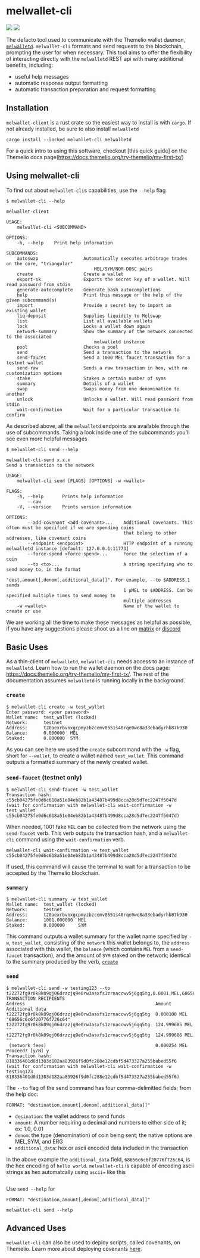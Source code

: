 # melwallet-cli

[![](https://img.shields.io/crates/v/melwallet-client)](https://crates.io/crates/melwallet-client)
![](https://img.shields.io/crates/l/melwallet-client)


The defacto tool used to communicate with the Themelio wallet daemon, [`melwalletd`](https://github.com/themeliolabs/melwalletd). `melwallet-cli`  formats and send requests to the blockchain, prompting the user for when necessary. This tool aims to offer the flexibility of interacting directly with the `melwalletd` REST api with many additional benefits, including:

+ useful help messages 
+ automatic response output formatting
+ automatic transaction preparation and request formatting


## Installation

`melwallet-client` is a rust crate so the easiest way to install is with `cargo`. If not already installed, be sure to also install `melwalletd`

``` 
cargo install --locked melwallet-cli melwalletd
```

For a quick intro to using this software, checkout [this quick guide] on the Themelio docs page(https://docs.themelio.org/try-themelio/my-first-tx/)



## Using melwallet-cli

To find out about `melwallet-cli`s capabilities, use the `--help` flag 

``` 
$ melwallet-cli --help

melwallet-client

USAGE:
    melwallet-cli <SUBCOMMAND>

OPTIONS:
    -h, --help    Print help information

SUBCOMMANDS:
    autoswap                 Automatically executes arbitrage trades on the core, "triangular"
                                 MEL/SYM/NOM-DOSC pairs
    create                   Create a wallet
    export-sk                Exports the secret key of a wallet. Will read password from stdin
    generate-autocomplete    Generate bash autocompletions
    help                     Print this message or the help of the given subcommand(s)
    import                   Provide a secret key to import an existing wallet
    liq-deposit              Supplies liquidity to Melswap
    list                     List all available wallets
    lock                     Locks a wallet down again
    network-summary          Show the summary of the network connected to the associated
                                 melwalletd instance
    pool                     Checks a pool
    send                     Send a transaction to the network
    send-faucet              Send a 1000 MEL faucet transaction for a testnet wallet
    send-raw                 Sends a raw transaction in hex, with no customization options
    stake                    Stakes a certain number of syms
    summary                  Details of a wallet
    swap                     Swaps money from one denomination to another
    unlock                   Unlocks a wallet. Will read password from stdin
    wait-confirmation        Wait for a particular transaction to confirm

```

As described above, all the `melwalletd` endpoints are available through the use of subcommands. Taking a look inside one of the subcommands you'll see even more helpful messages 

```
$ melwallet-cli send --help

melwallet-cli-send x.x.x
Send a transaction to the network

USAGE:
    melwallet-cli send [FLAGS] [OPTIONS] -w <wallet>

FLAGS:
    -h, --help       Prints help information
        --raw
    -V, --version    Prints version information

OPTIONS:
        --add-covenant <add-covenant>...    Additional covenants. This often must be specified if we are spending coins
                                            that belong to other addresses, like covenant coins
        --endpoint <endpoint>               HTTP endpoint of a running melwalletd instance [default: 127.0.0.1:11773]
        --force-spend <force-spend>...      Force the selection of a coin
        --to <to>...                        A string specifying who to send money to, in the format
                                            "dest,amount[,denom[,additional_data]]". For example, --to $ADDRESS,1 sends
                                            1 µMEL to $ADDRESS. Can be specified multiple times to send money to
                                            multiple addresses
    -w <wallet>                             Name of the wallet to create or use

```

We are working all the time to make these messages as helpful as possible, if you have any suggestions please shoot us a line on [matrix](https://matrix.to/#/#general:matrix.themelio.org) or [discord](https://discord.gg/themelio)

## Basic Uses

As a thin-client of `melwalletd`, `melwallet-cli` needs access to an instance of `melwalletd`. Learn how to run the wallet daemon on the docs page: https://docs.themelio.org/try-themelio/my-first-tx/. The rest of the documentation assumes `melwalletd` is running locally in the background.
### `create`

``` 
$ melwallet-cli create -w test_wallet
Enter password: <your password>
Wallet name:  test_wallet (locked)
Network:      testnet
Address:      t20aexrbvnxgcpmyzbzcemv8651s40rqe0we8a33ebadyrhb87k930
Balance:      0.000000  MEL
Staked:       0.000000  SYM
```

As you can see here we used the `create` subcommand with the `-w` flag, short for `--wallet`, to create a wallet named `test_wallet`. This command outputs a formatted summary of the newly created wallet.


### `send-faucet` (testnet only)

```
$ melwallet-cli send-faucet -w test_wallet
Transaction hash:  c55cb04275fe0d6c618a51e04eb82b1a43487b499d8cca28d5d7ec2247f5047d
(wait for confirmation with melwallet-cli wait-confirmation -w test_wallet c55cb04275fe0d6c618a51e04eb82b1a43487b499d8cca28d5d7ec2247f5047d)
```

When needed, 1001 fake `MEL` can be collected from the network using the `send-faucet` verb. This verb outputs the transaction hash, and a `melwallet-cli` command using the `wait-confirmation` verb. 

```
melwallet-cli wait-confirmation -w test_wallet c55cb04275fe0d6c618a51e04eb82b1a43487b499d8cca28d5d7ec2247f5047d
```

If used, this command will cause the terminal to wait for a transaction to be accepted by the Themelio blockchain.



### `summary`

```
$ melwallet-cli summary -w test_wallet
Wallet name:  test_wallet (locked)
Network:      testnet
Address:      t20aexrbvnxgcpmyzbzcemv8651s40rqe0we8a33ebadyrhb87k930
Balance:      1001.000000  MEL
Staked:       0.000000     SYM
```

This command outputs a wallet summary for the wallet name specified by `-w`, `test_wallet`, consisting of the `network` this wallet belongs to, the `address` associated with this wallet, the `balance` (which contains `MEL` from a `send-faucet` transaction), and the amount of `SYM` staked on the network; identical to the summary produced by the verb, [`create`](#create)

### `send`

```
$ melwallet-cli send -w testing123 --to t22272fg9r0k8k09qj06drzzjq9e0rw3asxfs1zrnaccwv5j6gq5tg,0.0001,MEL,68656c6c6f20776f726c64
TRANSACTION RECIPIENTS
Address                                                 Amount          Additional data
t22272fg9r0k8k09qj06drzzjq9e0rw3asxfs1zrnaccwv5j6gq5tg  0.000100 MEL    "68656c6c6f20776f726c64"
t22272fg9r0k8k09qj06drzzjq9e0rw3asxfs1zrnaccwv5j6gq5tg  124.999685 MEL  ""
t22272fg9r0k8k09qj06drzzjq9e0rw3asxfs1zrnaccwv5j6gq5tg  124.999686 MEL  ""
 (network fees)                                         0.000254 MEL
Proceed? [y/N] y
Transaction hash:  818336401d0d1303d182aa83926f9d0fc288e12cdbf5d473327a255babed55f6
(wait for confirmation with melwallet-cli wait-confirmation -w testing123 818336401d0d1303d182aa83926f9d0fc288e12cdbf5d473327a255babed55f6)
```

The `--to` flag of the send command has four comma-delimitted fields; from the help doc:
```
FORMAT: "destination,amount[,denom[,additional_data]]"
```

+ `desination`: the wallet address to send funds
+ `amount`: A number requiring a decimal and numbers to either side of it; ex: 1.0, 0.01
+ `denom`: the type (denomination) of coin being sent; the native options are MEL,SYM, and ERG
+ `additional_data`: hex or ascii encoded data included in the transaction

In the above example the `additional_data` field, `68656c6c6f20776f726c64`, is the hex encoding of `hello world`. `melwallet-cli` is capable of encoding ascii strings as hex automatcally using `ascii=` like this
```

```
 Use `send --help` for 

```
FORMAT: "destination,amount[,denom[,additional_data]]"
```


```
melwallet-cli send --help
```


## Advanced Uses

`melwallet-cli` can also be used to deploy scripts, called covenants, on Themelio. Learn more about deploying covenants [here](https://guide.melodeonlang.org/9_deploying_covenants.html).